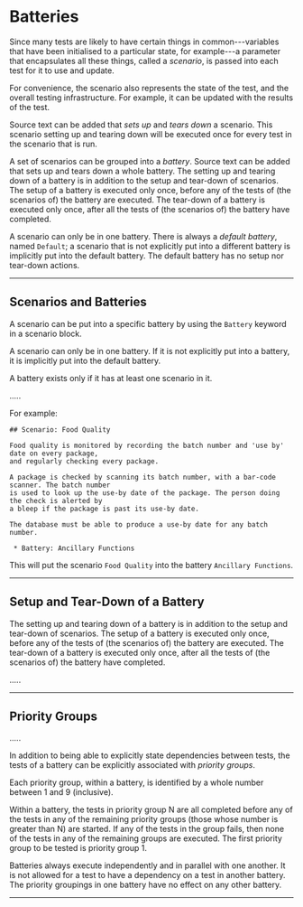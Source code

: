 # Batteries

Since many tests are likely to have certain things in common---variables that have been
initialised to a particular state, for example---a parameter that encapsulates all these
things, called a _scenario_, is passed into each test for it to use and update.

For convenience, the scenario also represents the state of the test, and the overall testing 
infrastructure. For example, it can be updated with the results of the test.

Source text can be added that _sets up_ and _tears down_ a scenario. This scenario setting up
and tearing down will be executed once for every test in the scenario that is run. 

A set of scenarios can be grouped into a _battery_. Source text can be added that sets up and 
tears down a whole battery. The setting up and tearing down of a battery is in addition to the 
setup and tear-down of scenarios. The setup of a battery is executed only once, before any of 
the tests of (the scenarios of) the battery are executed. The tear-down of a battery is 
executed only once, after all the tests of (the scenarios of) the battery have completed. 

A scenario can only be in one battery. There is always a _default battery_, named `Default`; a
scenario that is not explicitly put into a different battery is implicitly put into the default
battery. The default battery has no setup nor tear-down actions. 



-----------------------------------------------------------------------------------------------
## Scenarios and Batteries

A scenario can be put into a specific battery by using the `Battery` keyword in a scenario
block. 

A scenario can only be in one battery. If it is not explicitly put into a battery, it is
implicitly put into the default battery. 

A battery exists only if it has at least one scenario in it. 

.....

For example: 

    ## Scenario: Food Quality

    Food quality is monitored by recording the batch number and 'use by' date on every package, 
    and regularly checking every package. 

    A package is checked by scanning its batch number, with a bar-code scanner. The batch number 
    is used to look up the use-by date of the package. The person doing the check is alerted by 
    a bleep if the package is past its use-by date. 

    The database must be able to produce a use-by date for any batch number. 

     * Battery: Ancillary Functions

This will put the scenario `Food Quality` into the battery `Ancillary Functions`. 



-----------------------------------------------------------------------------------------------
## Setup and Tear-Down of a Battery

The setting up and tearing down of a battery is in addition to the setup and tear-down of
scenarios. The setup of a battery is executed only once, before any of the tests of (the
scenarios of) the battery are executed. The tear-down of a battery is executed only once, after
all the tests of (the scenarios of) the battery have completed. 

.....



-----------------------------------------------------------------------------------------------
## Priority Groups

.....

In addition to being able to explicitly state dependencies between tests, the tests of a
battery can be explicitly associated with _priority groups_. 

Each priority group, within a battery, is identified by a whole number between 1 and 9 
(inclusive). 

Within a battery, the tests in priority group N are all completed before any of the tests in 
any of the remaining priority groups (those whose number is greater than N) are started. If any 
of the tests in the group fails, then none of the tests in any of the remaining groups are 
executed. The first priority group to be tested is priority group 1. 

Batteries always execute independently and in parallel with one another. It is not allowed for 
a test to have a dependency on a test in another battery. The priority groupings in one battery 
have no effect on any other battery. 




-----------------------------------------------------------------------------------------------
## 




